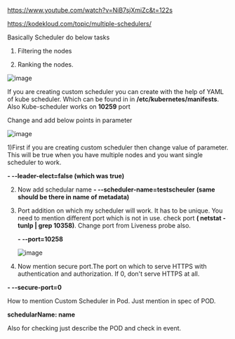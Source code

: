 https://www.youtube.com/watch?v=NiB7sjXmiZc&t=122s

https://kodekloud.com/topic/multiple-schedulers/


Basically Scheduler do below tasks 

1) Filtering the nodes

2) Ranking the nodes.

![image](https://github.com/Khushang49/90DaysofKubernetes/assets/95266353/eb9e59d2-ad0b-45a1-a439-10bebc85b12f)


If you are creating custom scheduler you can create with the help of YAML of kube scheduler. Which can be found in in **/etc/kubernetes/manifests**. Also Kube-scheduler works on **10259** port

Change and add below points in parameter

![image](https://github.com/Khushang49/90DaysofKubernetes/assets/95266353/311e5543-96a5-4782-bbd1-aff34004d9c0)


1)First if you are creating custom scheduler then change value of parameter. This will be true when you have multiple nodes and you want single scheduler to work.

**- --leader-elect=false (which was true)**

2) Now add schedular name
   **- --scheduler-name=testscheuler** **(same should be there in name of metadata)**

3) Port addition on which my scheduler will work. It has to be unique. You need to mention different port which is not in use. check port **( netstat -tunlp | grep 10358)**. Change port from Liveness probe also.

   **- --port=10258**

   ![image](https://github.com/Khushang49/90DaysofKubernetes/assets/95266353/a15faa1f-907b-44b8-aa9c-397c3556184c)


5) Now mention secure port.The port on which to serve HTTPS with authentication and authorization. If 0, don't serve HTTPS at all.

  **- --secure-port=0**

How to mention Custom Scheduler in Pod. Just mention in spec of POD.

**schedularName: name**

Also for checking just describe the POD and check in event.
